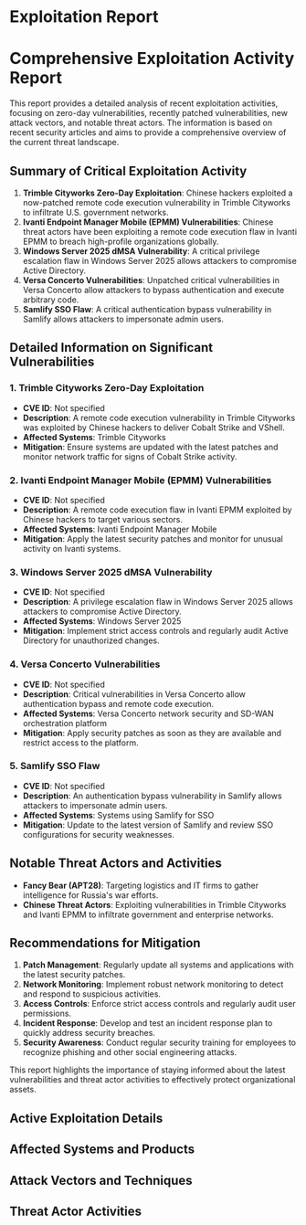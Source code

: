 # Exploitation Report

# Comprehensive Exploitation Activity Report

This report provides a detailed analysis of recent exploitation activities, focusing on zero-day vulnerabilities, recently patched vulnerabilities, new attack vectors, and notable threat actors. The information is based on recent security articles and aims to provide a comprehensive overview of the current threat landscape.

## Summary of Critical Exploitation Activity

1. **Trimble Cityworks Zero-Day Exploitation**: Chinese hackers exploited a now-patched remote code execution vulnerability in Trimble Cityworks to infiltrate U.S. government networks.
2. **Ivanti Endpoint Manager Mobile (EPMM) Vulnerabilities**: Chinese threat actors have been exploiting a remote code execution flaw in Ivanti EPMM to breach high-profile organizations globally.
3. **Windows Server 2025 dMSA Vulnerability**: A critical privilege escalation flaw in Windows Server 2025 allows attackers to compromise Active Directory.
4. **Versa Concerto Vulnerabilities**: Unpatched critical vulnerabilities in Versa Concerto allow attackers to bypass authentication and execute arbitrary code.
5. **Samlify SSO Flaw**: A critical authentication bypass vulnerability in Samlify allows attackers to impersonate admin users.

## Detailed Information on Significant Vulnerabilities

### 1. Trimble Cityworks Zero-Day Exploitation
- **CVE ID**: Not specified
- **Description**: A remote code execution vulnerability in Trimble Cityworks was exploited by Chinese hackers to deliver Cobalt Strike and VShell.
- **Affected Systems**: Trimble Cityworks
- **Mitigation**: Ensure systems are updated with the latest patches and monitor network traffic for signs of Cobalt Strike activity.

### 2. Ivanti Endpoint Manager Mobile (EPMM) Vulnerabilities
- **CVE ID**: Not specified
- **Description**: A remote code execution flaw in Ivanti EPMM exploited by Chinese hackers to target various sectors.
- **Affected Systems**: Ivanti Endpoint Manager Mobile
- **Mitigation**: Apply the latest security patches and monitor for unusual activity on Ivanti systems.

### 3. Windows Server 2025 dMSA Vulnerability
- **CVE ID**: Not specified
- **Description**: A privilege escalation flaw in Windows Server 2025 allows attackers to compromise Active Directory.
- **Affected Systems**: Windows Server 2025
- **Mitigation**: Implement strict access controls and regularly audit Active Directory for unauthorized changes.

### 4. Versa Concerto Vulnerabilities
- **CVE ID**: Not specified
- **Description**: Critical vulnerabilities in Versa Concerto allow authentication bypass and remote code execution.
- **Affected Systems**: Versa Concerto network security and SD-WAN orchestration platform
- **Mitigation**: Apply security patches as soon as they are available and restrict access to the platform.

### 5. Samlify SSO Flaw
- **CVE ID**: Not specified
- **Description**: An authentication bypass vulnerability in Samlify allows attackers to impersonate admin users.
- **Affected Systems**: Systems using Samlify for SSO
- **Mitigation**: Update to the latest version of Samlify and review SSO configurations for security weaknesses.

## Notable Threat Actors and Activities

- **Fancy Bear (APT28)**: Targeting logistics and IT firms to gather intelligence for Russia's war efforts.
- **Chinese Threat Actors**: Exploiting vulnerabilities in Trimble Cityworks and Ivanti EPMM to infiltrate government and enterprise networks.

## Recommendations for Mitigation

1. **Patch Management**: Regularly update all systems and applications with the latest security patches.
2. **Network Monitoring**: Implement robust network monitoring to detect and respond to suspicious activities.
3. **Access Controls**: Enforce strict access controls and regularly audit user permissions.
4. **Incident Response**: Develop and test an incident response plan to quickly address security breaches.
5. **Security Awareness**: Conduct regular security training for employees to recognize phishing and other social engineering attacks.

This report highlights the importance of staying informed about the latest vulnerabilities and threat actor activities to effectively protect organizational assets.

## Active Exploitation Details



## Affected Systems and Products



## Attack Vectors and Techniques



## Threat Actor Activities

 